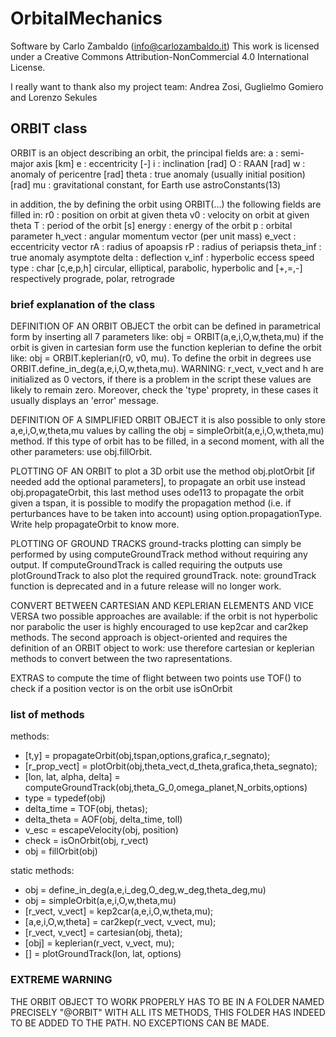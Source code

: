 # OrbitalMechanics

Software by Carlo Zambaldo (info@carlozambaldo.it) This work is licensed under a Creative Commons Attribution-NonCommercial 4.0 International License.

I really want to thank also my project team: Andrea Zosi, Guglielmo Gomiero and Lorenzo Sekules

## ORBIT class
ORBIT is an object describing an orbit, the principal fields are:
    a        : semi-major axis [km]
    e        : eccentricity [-]
    i        : inclination [rad]
    O        : RAAN [rad]
    w        : anomaly of pericentre [rad]
    theta    : true anomaly (usually initial position) [rad]
    mu       : gravitational constant, for Earth use astroConstants(13)
 
 in addition, the by defining the orbit using ORBIT(...) the following
 fields are filled in:
    r0        : position on orbit at given theta
    v0        : velocity on orbit at given theta
    T         : period of the orbit [s]
    energy    : energy of the orbit
    p         : orbital parameter
    h_vect    : angular momentum vector (per unit mass)
    e_vect    : eccentricity vector
    rA        : radius of apoapsis
    rP        : radius of periapsis
    theta_inf : true anomaly asymptote
    delta     : deflection
    v_inf     : hyperbolic eccess speed
    type      : char [c,e,p,h] circular, elliptical, parabolic, hyperbolic
                 and [+,=,-] respectively prograde, polar, retrograde


### brief explanation of the class
   DEFINITION OF AN ORBIT OBJECT
    the orbit can be defined in parametrical form by inserting all 7
    parameters like: obj = ORBIT(a,e,i,O,w,theta,mu)
    if the orbit is given in cartesian form use the function keplerian to
    define the orbit like: obj = ORBIT.keplerian(r0, v0, mu).
    To define the orbit in degrees use ORBIT.define_in_deg(a,e,i,O,w,theta,mu).
    WARNING: r_vect, v_vect and h are initialized as 0 vectors, if
    there is a problem in the script these values are likely to remain
    zero. Moreover, check the 'type' proprety, in these cases it usually
    displays an 'error' message.

  DEFINITION OF A SIMPLIFIED ORBIT OBJECT
    it is also possible to only store a,e,i,O,w,theta,mu values by
    calling the obj = simpleOrbit(a,e,i,O,w,theta,mu) method. If this type
    of orbit has to be filled, in a second moment, with all the other
    parameters: use obj.fillOrbit.
    
  PLOTTING OF AN ORBIT
    to plot a 3D orbit use the method obj.plotOrbit [if needed add the
    optional parameters], to propagate an orbit use instead
    obj.propagateOrbit, this last method uses ode113 to propagate the
    orbit given a tspan, it is possible to modify the propagation
    method (i.e. if perturbances have to be taken into account) using 
    option.propagationType. Write help propagateOrbit to know more.

  PLOTTING OF GROUND TRACKS
    ground-tracks plotting can simply be performed by using
    computeGroundTrack method without requiring any output. If
    computeGroundTrack is called requiring the outputs use
    plotGroundTrack to also plot the required groundTrack.
     note: groundTrack function is deprecated and in a future release
     will no longer work.

   CONVERT BETWEEN CARTESIAN AND KEPLERIAN ELEMENTS AND VICE VERSA
    two possible approaches are available: if the orbit is not
    hyperbolic nor parabolic the user is highly encouraged to use
    kep2car and car2kep methods. The second approach is
    object-oriented and requires the definition of an ORBIT object to
    work: use therefore cartesian or keplerian methods to convert
    between the two rapresentations.

   EXTRAS
     to compute the time of flight between two points use TOF()
     to check if a position vector is on the orbit use isOnOrbit
 

### list of methods
 methods:
  - [t,y] = propagateOrbit(obj,tspan,options,grafica,r_segnato);
  - [r_prop_vect] = plotOrbit(obj,theta_vect,d_theta,grafica,theta_segnato);
  - [lon, lat, alpha, delta] = computeGroundTrack(obj,theta_G_0,omega_planet,N_orbits,options)
  - type = typedef(obj)
  - delta_time = TOF(obj, thetas);
  - delta_theta = AOF(obj, delta_time, toll)
  - v_esc = escapeVelocity(obj, position)
  - check = isOnOrbit(obj, r_vect)
  - obj = fillOrbit(obj)

 static methods:
  - obj = define_in_deg(a,e,i_deg,O_deg,w_deg,theta_deg,mu)
  - obj = simpleOrbit(a,e,i,O,w,theta,mu)
  - [r_vect, v_vect]  = kep2car(a,e,i,O,w,theta,mu);
  - [a,e,i,O,w,theta] = car2kep(r_vect, v_vect, mu);
  - [r_vect, v_vect] = cartesian(obj, theta);
  - [obj] = keplerian(r_vect, v_vect, mu);
  - [] = plotGroundTrack(lon, lat, options)



### EXTREME WARNING
   THE ORBIT OBJECT TO WORK PROPERLY HAS TO BE IN A FOLDER NAMED
   PRECISELY "@ORBIT" WITH ALL ITS METHODS, THIS FOLDER HAS INDEED 
   TO BE ADDED TO THE PATH. NO EXCEPTIONS CAN BE MADE.
